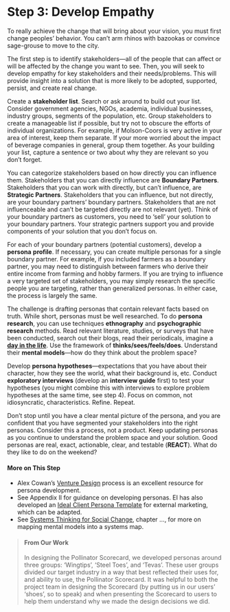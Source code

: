 # Step 3: Develop Empathy

To really achieve the change that will bring about your vision, you must first change peoples’ behavior. You can’t arm rhinos with bazookas or convince sage-grouse to move to the city.

The first step is to identify stakeholders—all of the people that can affect or will be affected by the change you want to see. Then, you will seek to develop empathy for key stakeholders and their needs/problems. This will provide insight into a solution that is more likely to be adopted, supported, persist, and create real change.

Create a **stakeholder list**. Search or ask around to build out your list. Consider government agencies, NGOs, academia, individual businesses, industry groups, segments of the population, etc. Group stakeholders to create a manageable list if possible, but try not to obscure the efforts of individual organizations. For example, if Molson-Coors is very active in your area of interest, keep them separate. If your more worried about the impact of beverage companies in general, group them together. As your building your list, capture a sentence or two about why they are relevant so you don’t forget.

You can categorize stakeholders based on how directly you can influence them. Stakeholders that you can directly influence are **Boundary Partners**. Stakeholders that you can work with directly, but can’t influence, are **Strategic Partners**. Stakeholders that you can influence, but not directly, are your boundary partners’ boundary partners. Stakeholders that are not influenceable and can’t be targeted directly are not relevant (yet). Think of your boundary partners as customers, you need to ‘sell’ your solution to your boundary partners. Your strategic partners support you and provide components of your solution that you don’t focus on. 

For each of your boundary partners (potential customers), develop a **persona** **profile**. If necessary, you can create multiple personas for a single boundary partner. For example, if you included farmers as a boundary partner, you may need to distinguish between farmers who derive their entire income from farming and hobby farmers. If you are trying to influence a very targeted set of stakeholders, you may simply research the specific people you are targeting, rather than generalized personas. In either case, the process is largely the same.

The challenge is drafting personas that contain relevant facts based on truth. While short, personas must be well researched. To do **persona research**, you can use techniques **ethnography** and **psychographic research** methods. Read relevant literature, studies, or surveys that have been conducted, search out their blogs, read their periodicals, imagine a [**day in the life**](http://www.alexandercowan.com/day-in-the-life-depth-on-your-personas/). Use the framework of **thinks/sees/feels/does**. Understand their **mental models**—how do they think about the problem space? 

Develop **persona hypotheses**—expectations that you have about their character, how they see the world, what their background is, etc. Conduct **exploratory interviews** (develop an **interview guide** first) to test your hypotheses (you might combine this with interviews to explore problem hypotheses at the same time, see step 4). Focus on common, not idiosyncratic, characteristics. Refine. Repeat.

Don’t stop until you have a clear mental picture of the persona, and you are confident that you have segmented your stakeholders into the right personas. Consider this a process, not a product. Keep updating personas as you continue to understand the problem space and your solution. Good personas are real, exact, actionable, clear, and testable (**REACT**). What do they like to do on the weekend?

#### More on This Step

- Alex Cowan’s [Venture Design](https://www.alexandercowan.com/venture-design/) process is an excellent resource for persona development.
- See Appendix II for guidance on developing personas. EI has also developed an [Ideal Client Persona Template](https://environmentalincentives.imeetcentral.com/p/aQAAAAADIVcIcwAAAAAACD24) for external marketing, which can be adapted.
- See [Systems Thinking for Social Change](https://www.amazon.com/Systems-Thinking-Social-Change-Consequences/dp/160358580X/ref=sr_1_1?ie=UTF8&qid=1539375342&sr=8-1&keywords=systems+thinking+for+social+change+book), chapter …, for more on mapping mental models into a systems map.

> #### From Our Work
>
> In designing the Pollinator Scorecard, we developed personas around three groups: ‘Wingtips’, ‘Steel Toes’, and ‘Tevas’. These user groups divided our target industry in a way that best reflected their uses for, and ability to use, the Pollinator Scorecard. It was helpful to both the project team in designing the Scorecard (by putting us in our users’ ‘shoes’, so to speak) and when presenting the Scorecard to users to help them understand why we made the design decisions we did.  